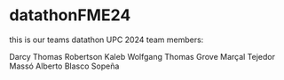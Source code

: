 # datathonFME24

this is our teams datathon UPC 2024
team members:

Darcy Thomas Robertson
Kaleb Wolfgang Thomas Grove
Marçal Tejedor Massó
Alberto Blasco Sopeña
